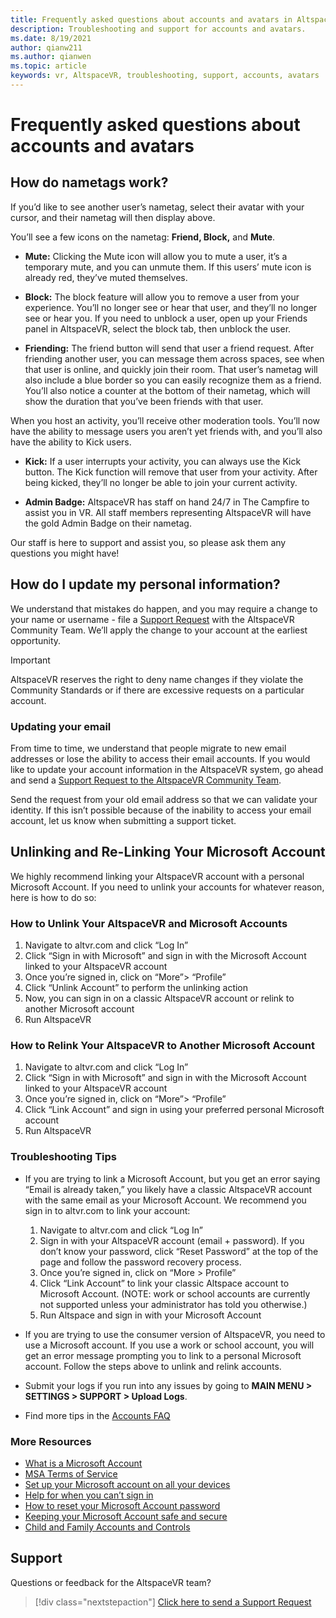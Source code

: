 ```yaml
---
title: Frequently asked questions about accounts and avatars in AltspaceVR
description: Troubleshooting and support for accounts and avatars.
ms.date: 8/19/2021
author: qianw211    
ms.author: qianwen
ms.topic: article
keywords: vr, AltspaceVR, troubleshooting, support, accounts, avatars
---
```


# Frequently asked questions about accounts and avatars

## How do nametags work?

If you’d like to see another user’s nametag, select their avatar with your cursor, and their nametag will then display above.

You’ll see a few icons on the nametag: **Friend, Block,** and **Mute**.

* **Mute:** Clicking the Mute icon will allow you to mute a user, it’s a temporary mute, and you can unmute them. If this users’ mute icon is already red, they’ve muted themselves.

* **Block:** The block feature will allow you to remove a user from your experience. You’ll no longer see or hear that user, and they’ll no longer see or hear you. If you need to unblock a user, open up your Friends panel in AltspaceVR, select the block tab, then unblock the user.

* **Friending:** The friend button will send that user a friend request. After friending another user, you can message them across spaces, see when that user is online, and quickly join their room. That user’s nametag will also include a blue border so you can easily recognize them as a friend. You’ll also notice a counter at the bottom of their nametag, which will show the duration that you’ve been friends with that user.

When you host an activity, you’ll receive other moderation tools. You’ll now have the ability to message users you aren’t yet friends with, and you’ll also have the ability to Kick users.

* **Kick:** If a user interrupts your activity, you can always use the Kick button. The Kick function will remove that user from your activity. After being kicked, they’ll no longer be able to join your current activity. 

* **Admin Badge:** AltspaceVR has staff on hand 24/7 in The Campfire to assist you in VR. All staff members representing AltspaceVR will have the gold Admin Badge on their nametag.

Our staff is here to support and assist you, so please ask them any questions you might have!

## How do I update my personal information?

We understand that mistakes do happen, and you may require a change to your name or username - file a [Support Request](https://help.altvr.com/hc/requests/new) with the AltspaceVR Community Team. We’ll apply the change to your account at the earliest opportunity.

> [!IMPORTANT]
> AltspaceVR reserves the right to deny name changes if they violate the Community Standards or if there are excessive requests on a particular account.

### Updating your email

From time to time, we understand that people migrate to new email addresses or lose the ability to access their email accounts. If you would like to update your account information in the AltspaceVR system, go ahead and send a [Support Request to the AltspaceVR Community Team](https://help.altvr.com/hc/requests/new). 

Send the request from your old email address so that we can validate your identity. If this isn’t possible because of the inability to access your email account, let us know when submitting a support ticket.

## Unlinking and Re-Linking Your Microsoft Account

We highly recommend linking your AltspaceVR account with a personal Microsoft Account. If you need to unlink your accounts for whatever reason, here is how to do so:

### How to Unlink Your AltspaceVR and Microsoft Accounts

1. Navigate to altvr.com and click “Log In”
2. Click “Sign in with Microsoft” and sign in with the Microsoft Account linked to your AltspaceVR account
3. Once you’re signed in, click on “More”> “Profile”
4. Click “Unlink Account” to perform the unlinking action
5. Now, you can sign in on a classic AltspaceVR account or relink to another Microsoft account
6. Run AltspaceVR


### How to Relink Your AltspaceVR to Another Microsoft Account

1. Navigate to altvr.com and click “Log In”
2. Click “Sign in with Microsoft” and sign in with the Microsoft Account linked to your AltspaceVR account
3. Once you’re signed in, click on “More”> “Profile”
5. Click “Link Account” and sign in using your preferred personal Microsoft account
6. Run AltspaceVR


### Troubleshooting Tips

* If you are trying to link a Microsoft Account, but you get an error saying “Email is already taken,” you likely have a classic AltspaceVR account with the same email as your Microsoft Account. We recommend you sign in to altvr.com to link your account:
    1. Navigate to altvr.com and click “Log In”
    2. Sign in with your AltspaceVR account (email + password). If you don’t know your password, click “Reset Password” at the top of the page and follow the password recovery process. 
    3. Once you’re signed in, click on “More > Profile”
    4. Click “Link Account” to link your classic Altspace account to Microsoft Account. (NOTE: work or school accounts are currently not supported unless your administrator has told you otherwise.)
    5. Run Altspace and sign in with your Microsoft Account
    
* If you are trying to use the consumer version of AltspaceVR, you need to use a Microsoft account. If you use a work or school account, you will get an error message prompting you to link to a personal Microsoft account. Follow the steps above to unlink and relink accounts. 

* Submit your logs if you run into any issues by going to **MAIN MENU > SETTINGS > SUPPORT > Upload Logs**.

* Find more tips in the [Accounts FAQ](../getting-started/creating-and-linking-accounts.md)


### More Resources

* [What is a Microsoft Account](https://account.microsoft.com/account?lang=)
* [MSA Terms of Service](https://www.microsoft.com/servicesagreement/)
* [Set up your Microsoft account on all your devices](https://account.microsoft.com/account/connect-devices)
* [Help for when you can’t sign in](https://support.microsoft.com//account-billing/when-you-can-t-sign-in-to-your-microsoft-account-475c9b5c-8c25-49f1-9c2d-c64b7072e735)
* [How to reset your Microsoft Account password](https://support.microsoft.com//account-billing/how-to-reset-your-microsoft-account-password-eff4f067-5042-c1a3-fe72-b04d60556c37)
* [Keeping your Microsoft Account safe and secure](https://support.microsoft.com//account-billing/how-to-help-keep-your-microsoft-account-safe-and-secure-628538c2-7006-33bb-5ef4-c917657362b9)
* [Child and Family Accounts and Controls](https://account.microsoft.com/family/about?refd=www.microsoft.com&ru=https:%2F%2Faccount.microsoft.com%2Ffamily%3Frefd%3Dwww.microsoft.com)

## Support

Questions or feedback for the AltspaceVR team? 

> [!div class="nextstepaction"]
> [Click here to send a Support Request](https://help.altvr.com/hc/requests/new)